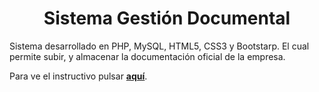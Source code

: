 <h1 align="center">Sistema Gestión Documental</h1>
<p>
  Sistema desarrollado en PHP, MySQL, HTML5, CSS3 y Bootstarp. El cual permite subir, y almacenar la documentación oficial de la empresa.
</p>
<p>
  Para ve el instructivo pulsar <a href="https://github.com/mlevicoy/Gestion-Documental/blob/main/Manual_SGD.pdf"><b>aquí</b></a>.
</p>
